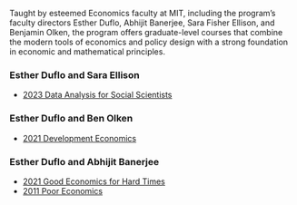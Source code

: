 

Taught by esteemed Economics faculty at MIT, including the program’s faculty directors Esther Duflo, Abhijit Banerjee, Sara Fisher Ellison, and Benjamin Olken, the program offers graduate-level courses that combine the modern tools of economics and policy design with a strong foundation in economic and mathematical principles.


### Esther Duflo and Sara Ellison
- [2023 Data Analysis for Social Scientists](https://www.youtube.com/playlist?list=PLUl4u3cNGP61ATaGTFcSp7bhogloD2wHP)

### Esther Duflo and Ben Olken
- [2021 Development Economics](https://www.youtube.com/watch?v=fIFB6SBw2lU&list=PLUl4u3cNGP61kvh3caDts2R6LmkYbmzaG)
  
### Esther Duflo and Abhijit Banerjee
- [2021 Good Economics for Hard Times](https://www.parisschoolofeconomics.eu/en/news/from-may-24-to-june-4-watch-abhijit-banerjee-and-esther-duflo-s-online-course/)
- [2011 Poor Economics](https://www.youtube.com/playlist?list=PLUl4u3cNGP620R91K4KP_fO4l3eeK5lDn)

